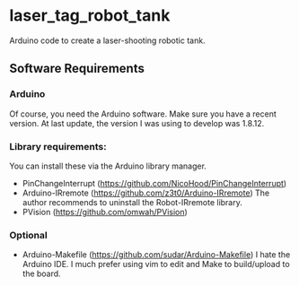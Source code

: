 # laser_tag_robot_tank

Arduino code to create a laser-shooting robotic tank.

## Software Requirements

### Arduino
Of course, you need the Arduino software. Make sure you have a recent version. At last update, the version I was using to develop was 1.8.12.

### Library requirements:
You can install these via the Arduino library manager.

 - PinChangeInterrupt (https://github.com/NicoHood/PinChangeInterrupt)
 - Arduino-IRremote (https://github.com/z3t0/Arduino-IRremote) The author recommends to uninstall the Robot-IRremote library.
 - PVision (https://github.com/omwah/PVision)

### Optional
 - Arduino-Makefile (https://github.com/sudar/Arduino-Makefile) I hate the Arduino IDE. I much prefer using vim to edit and Make to build/upload to the board.
